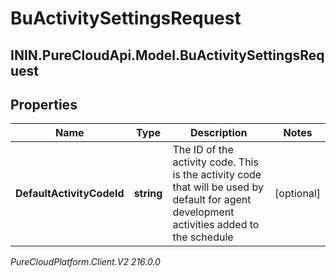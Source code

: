 # BuActivitySettingsRequest

## ININ.PureCloudApi.Model.BuActivitySettingsRequest

## Properties

|Name | Type | Description | Notes|
|------------ | ------------- | ------------- | -------------|
| **DefaultActivityCodeId** | **string** | The ID of the activity code. This is the activity code that will be used by default for agent development activities added to the schedule | [optional] |



_PureCloudPlatform.Client.V2 216.0.0_
